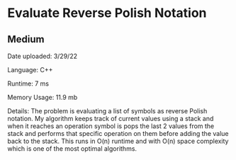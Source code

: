 
# Evaluate Reverse Polish Notation

## Medium

Date uploaded: 3/29/22

Language: C++

Runtime: 7 ms

Memory Usage: 11.9 mb

Details: The problem is evaluating a list of symbols as reverse Polish notation. My algorithm keeps track of current values using a stack and when it reaches an operation symbol is pops the last 2 values from the stack and performs that specific operation on them before adding the value back to the stack. This runs in O(n) runtime and with O(n) space complexity which is one of the most optimal algorithms.
